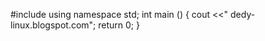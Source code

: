 #include <iostream>
using namespace std;
int main ()
{
cout <<" dedy-linux.blogspot.com";
return 0;
}
